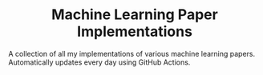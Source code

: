 <h1 align="center">Machine Learning Paper Implementations</h1>

A collection of all my implementations of various machine learning papers. Automatically updates every
day using GitHub Actions.
